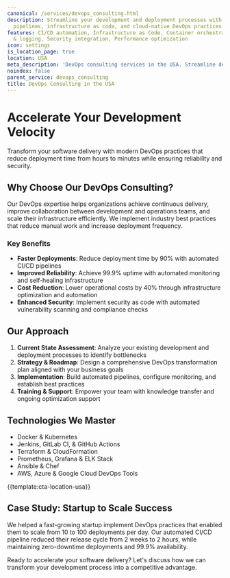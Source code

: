 ```yaml
---
canonical: /services/devops_consulting.html
description: Streamline your development and deployment processes with automated CI/CD
  pipelines, infrastructure as code, and cloud-native DevOps practices
features: CI/CD automation, Infrastructure as Code, Container orchestration, Monitoring
  & logging, Security integration, Performance optimization
icon: settings
is_location_page: true
location: USA
meta_description: 'DevOps consulting services in the USA. Streamline development with automated CI/CD pipelines and cloud-native practices for faster deployment.'
noindex: false
parent_service: devops_consulting
title: DevOps Consulting in the USA
---
```



# Accelerate Your Development Velocity

Transform your software delivery with modern DevOps practices that reduce deployment time from hours to minutes while ensuring reliability and security.

## Why Choose Our DevOps Consulting?

Our DevOps expertise helps organizations achieve continuous delivery, improve collaboration between development and operations teams, and scale their infrastructure efficiently. We implement industry best practices that reduce manual work and increase deployment frequency.

### Key Benefits

- **Faster Deployments**: Reduce deployment time by 90% with automated CI/CD pipelines
- **Improved Reliability**: Achieve 99.9% uptime with automated monitoring and self-healing infrastructure
- **Cost Reduction**: Lower operational costs by 40% through infrastructure optimization and automation
- **Enhanced Security**: Implement security as code with automated vulnerability scanning and compliance checks

## Our Approach

1. **Current State Assessment**: Analyze your existing development and deployment processes to identify bottlenecks
2. **Strategy & Roadmap**: Design a comprehensive DevOps transformation plan aligned with your business goals
3. **Implementation**: Build automated pipelines, configure monitoring, and establish best practices
4. **Training & Support**: Empower your team with knowledge transfer and ongoing optimization support

## Technologies We Master

- Docker & Kubernetes
- Jenkins, GitLab CI, & GitHub Actions
- Terraform & CloudFormation
- Prometheus, Grafana & ELK Stack
- Ansible & Chef
- AWS, Azure & Google Cloud DevOps Tools

{{template:cta-location-usa}}

## Case Study: Startup to Scale Success

We helped a fast-growing startup implement DevOps practices that enabled them to scale from 10 to 100 deployments per day. Our automated CI/CD pipeline reduced their release cycle from 2 weeks to 2 hours, while maintaining zero-downtime deployments and 99.9% availability.

Ready to accelerate your software delivery? Let's discuss how we can transform your development process into a competitive advantage.
